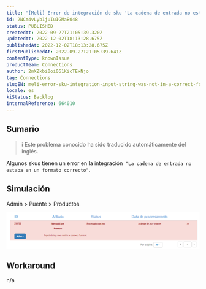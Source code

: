 ```yaml
---
title: "[Meli] Error de integración de sku 'La cadena de entrada no estaba en un formato correcto'"
id: 2NCm4vLyb1juIuIGMaB048
status: PUBLISHED
createdAt: 2022-09-27T21:05:39.320Z
updatedAt: 2022-12-02T18:13:28.675Z
publishedAt: 2022-12-02T18:13:28.675Z
firstPublishedAt: 2022-09-27T21:05:39.641Z
contentType: knownIssue
productTeam: Connections
author: 2mXZkbi0oi061KicTExNjo
tag: Connections
slugEN: meli-error-sku-integration-input-string-was-not-in-a-correct-format
locale: es
kiStatus: Backlog
internalReference: 664010
---
```


## Sumario

>ℹ️ Este problema conocido ha sido traducido automáticamente del inglés.


Algunos skus tienen un error en la integración` "La cadena de entrada no estaba en un formato correcto"`.



## Simulación



Admin > Puente > Productos

 ![](https://raw.githubusercontent.com/vtexdocs/help-center-content/refs/heads/main/docs/es/known-issues/Connections/meli-error-de-integracion-de-sku-la-cadena-de-entrada-no-estaba-en-un-formato-correcto_1.png)



## Workaround


n/a

